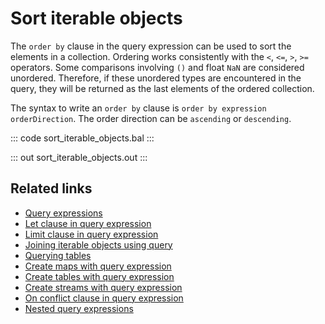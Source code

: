 # Sort iterable objects

The `order by` clause in the query expression can be used to sort the elements in a collection. Ordering works consistently with the `<`, `<=`, `>`, `>=` operators. Some comparisons involving `()` and float `NaN` are considered unordered. Therefore, if these unordered types are encountered in the query, they will be returned as the last elements of the ordered collection.

The syntax to write an `order by` clause is `order by expression orderDirection`. The order direction can be `ascending` or `descending`.

::: code sort_iterable_objects.bal :::

::: out sort_iterable_objects.out :::

## Related links
- [Query expressions](/learn/by-example/query-expressions)
- [Let clause in query expression](/learn/by-example/let-clause)
- [Limit clause in query expression](/learn/by-example/limit-clause)
- [Joining iterable objects using query](/learn/by-example/joining-iterable-objects)
- [Querying tables](/learn/by-example/querying-tables)
- [Create maps with query expression](/learn/by-example/create-maps-with-query)
- [Create tables with query expression](/learn/by-example/create-tables-with-query)
- [Create streams with query expression](/learn/by-example/create-streams-with-query)
- [On conflict clause in query expression](/learn/by-example/on-conflict-clause)
- [Nested query expressions](/learn/by-example/nested-query-expressions)
